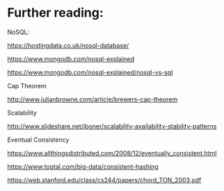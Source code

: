# Further reading:

NoSQL:

https://hostingdata.co.uk/nosql-database/

https://www.mongodb.com/nosql-explained

https://www.mongodb.com/nosql-explained/nosql-vs-sql

Cap Theorem

http://www.julianbrowne.com/article/brewers-cap-theorem

Scalability

http://www.slideshare.net/jboner/scalability-availability-stability-patterns

Eventual Consistency

https://www.allthingsdistributed.com/2008/12/eventually_consistent.html

https://www.toptal.com/big-data/consistent-hashing

https://web.stanford.edu/class/cs244/papers/chord_TON_2003.pdf
